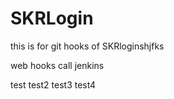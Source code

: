 # SKRLogin
this is for git hooks  of SKRloginshjfks

web hooks call jenkins


test
test2
test3
test4
